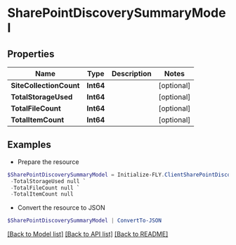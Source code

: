 # SharePointDiscoverySummaryModel
## Properties

Name | Type | Description | Notes
------------ | ------------- | ------------- | -------------
**SiteCollectionCount** | **Int64** |  | [optional] 
**TotalStorageUsed** | **Int64** |  | [optional] 
**TotalFileCount** | **Int64** |  | [optional] 
**TotalItemCount** | **Int64** |  | [optional] 

## Examples

- Prepare the resource
```powershell
$SharePointDiscoverySummaryModel = Initialize-FLY.ClientSharePointDiscoverySummaryModel  -SiteCollectionCount null `
 -TotalStorageUsed null `
 -TotalFileCount null `
 -TotalItemCount null
```

- Convert the resource to JSON
```powershell
$SharePointDiscoverySummaryModel | ConvertTo-JSON
```

[[Back to Model list]](../README.md#documentation-for-models) [[Back to API list]](../README.md#documentation-for-api-endpoints) [[Back to README]](../README.md)

